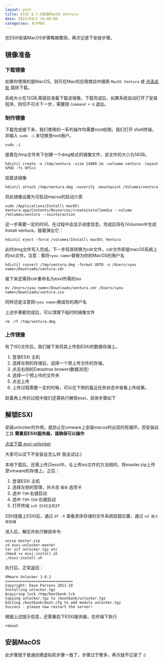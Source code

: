 ```yaml
---
layout: post
title: ESXI 6.7.0安装MacOS Ventura
date: 2023/04/1 16:00:00
categories: 关于MAC
---
```


在ESXI安装MacOS步骤略微繁琐，再次记录下安装步骤。
<!--more-->

## 镜像准备

### 下载镜像

如果你使用的是MacOS。则可在Mac的应用商店中搜索 `MacOS Ventura` 或 [点击此处](https://apps.apple.com/cn/app/macos-ventura/id1638787999?mt=12) 跳转下载。

系统大小在12GB,需提前准备下载该镜像，下载完成后，如果系统自动打开了安装程序，则切不可点下一步，需要按 `Command + Q` 退出。

### 制作镜像

下载完成接下来，我们使用的一系列操作均需要root权限。我们打开 shell终端，并输入 `sudo -i` 来切换至root用户。

```shell
sudo -i
```

接着在/tmp文件夹下创建一个dmg格式的镜像文件，该文件的大小为14GB。

```shell
hdiutil create -o /tmp/ventura -size 14000.1m -volname ventura -layout SPUD -fs HFS+J
```

挂载该镜像

```shell
hdiutil attach /tmp/ventura.dmg -noverify -mountpoint /Volumes/ventura
```

将此镜像设置为可启动macos的启动介质

```shell
sudo /Applications/Install\ macOS\ Ventura.app/Contents/Resources/createinstallmedia --volume /Volumes/ventura --nointeraction
```

这一步需要一定的时间，在过程中会显示进度信息，完成后将在/Volumes中生成Install ventura。接着弹出它：

```shell
hdiutil eject -force /volumes/Install\ macOS\ Ventura
```

此时dmg文件写入完成。下一步将其转换为cdr文件。cdr文件即是macOS系统上的iso文件。注意：需将`<you name>`替换为你的MacOS的用户名

```shell
hdiutil convert /tmp/ventura.dmg -format UDTO -o /Users/<you name>/Downloads/ventura.cdr
```

接下来还需将cdr重命名为esxi所需的iso

```shell
mv /Users/<you name>/Downloads/ventura.cdr /Users/<you name>/Downloads/ventura.iso
```
同样还是注意把`<you name>`换成你的用户名

上述步骤都完成后，可以清理下临时的镜像文件

```shell
rm -rf /tmp/ventura.dmg
```

### 上传镜像

有了ISO文件后，我们接下来将其上传到ESXi的数据存储上。

1. 登录ESXi 主机
2. 选择左侧的存储后，选择一个预上传文件的存储。
3. 点击右侧的Datastroe brower(数据浏览)
4. 选择一个预上传的文件夹
5. 点击上传
6. 上传过程需要一定的时候，可以在下侧的最近任务状态中查看上传结果。

趁着再上传的过程中我们还需执行解锁esxi，具体步骤如下

## 解锁ESXI

安装unlocker的作用，是防止在vmware上安装macos时出现的死循环。但安装此工具 **需重启ESXI服务器，请确保可以操作**

[点击下载 esxi-unlocker](https://github.com/shanyungyang/esxi-unlocker/archive/refs/heads/master.zip)

大家可以试下不安装会怎么样 我没试过:)

本地下载后，还需上传只esxi中，与上传iso文件的方法相同，将master.zip上传至vmware的存储上。之后：

1. 登录ESXi 主机
2. 选择左侧的管理，并点击 `服务` 选项卡
3. 选中 `TSM` 右键启动
4. 选中 `TSM-SSH` 右键启动
5. 打开终端 `ssh ESXI主机IP`

SSH连接上ESXI后，通过 `df -h` 查看具体存储的文件系统挂载位置，通过 `cd 进入改存储`

进入后，解压并执行解锁命令:

```shell
unzip master.zip
cd esxi-unlocker-master
tar zcf unlocker.tgz etc
chmod +x esxi-install.sh
./esxi-install.sh
```

执行后，正常返回：

```shell
VMware Unlocker 3.0.2
===============================
Copyright: Dave Parsons 2011-18
Installing unlocker.tgz
Acquiring lock /tmp/bootbank.lck
Copying unlocker.tgz to /bootbank/unlocker.tgz
Editing /bootbank/boot.cfg to add module unlocker.tgz
Success - please now restart the server!
```

根据上述提示信息，还需重启下ESXI服务器，在终端下执行

```shell
reboot
```

## 安装MacOS

此步骤就于普通创建虚拟机步骤一致了，步骤过于繁多，再次就不记录了 :)